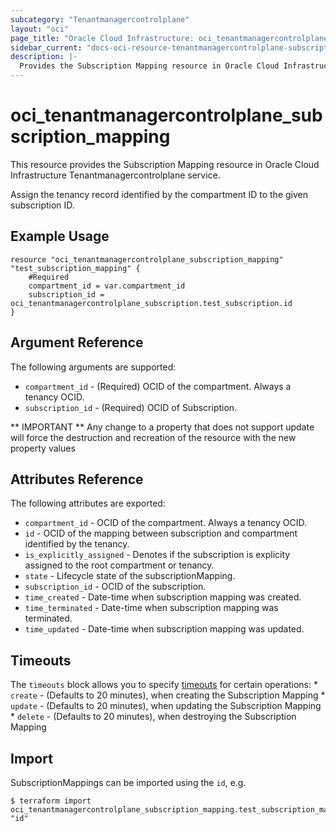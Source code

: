 ```yaml
---
subcategory: "Tenantmanagercontrolplane"
layout: "oci"
page_title: "Oracle Cloud Infrastructure: oci_tenantmanagercontrolplane_subscription_mapping"
sidebar_current: "docs-oci-resource-tenantmanagercontrolplane-subscription_mapping"
description: |-
  Provides the Subscription Mapping resource in Oracle Cloud Infrastructure Tenantmanagercontrolplane service
---
```


# oci_tenantmanagercontrolplane_subscription_mapping
This resource provides the Subscription Mapping resource in Oracle Cloud Infrastructure Tenantmanagercontrolplane service.

Assign the tenancy record identified by the compartment ID to the given subscription ID.

## Example Usage

```hcl
resource "oci_tenantmanagercontrolplane_subscription_mapping" "test_subscription_mapping" {
	#Required
	compartment_id = var.compartment_id
	subscription_id = oci_tenantmanagercontrolplane_subscription.test_subscription.id
}
```

## Argument Reference

The following arguments are supported:

* `compartment_id` - (Required) OCID of the compartment. Always a tenancy OCID.
* `subscription_id` - (Required) OCID of Subscription.


** IMPORTANT **
Any change to a property that does not support update will force the destruction and recreation of the resource with the new property values

## Attributes Reference

The following attributes are exported:

* `compartment_id` - OCID of the compartment. Always a tenancy OCID.
* `id` - OCID of the mapping between subscription and compartment identified by the tenancy.
* `is_explicitly_assigned` - Denotes if the subscription is explicity assigned to the root compartment or tenancy.
* `state` - Lifecycle state of the subscriptionMapping.
* `subscription_id` - OCID of the subscription.
* `time_created` - Date-time when subscription mapping was created.
* `time_terminated` - Date-time when subscription mapping was terminated.
* `time_updated` - Date-time when subscription mapping was updated.

## Timeouts

The `timeouts` block allows you to specify [timeouts](https://registry.terraform.io/providers/oracle/oci/latest/docs/guides/changing_timeouts) for certain operations:
	* `create` - (Defaults to 20 minutes), when creating the Subscription Mapping
	* `update` - (Defaults to 20 minutes), when updating the Subscription Mapping
	* `delete` - (Defaults to 20 minutes), when destroying the Subscription Mapping


## Import

SubscriptionMappings can be imported using the `id`, e.g.

```
$ terraform import oci_tenantmanagercontrolplane_subscription_mapping.test_subscription_mapping "id"
```


